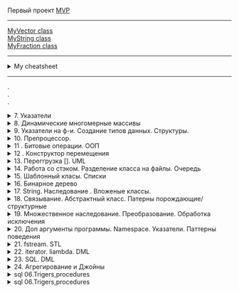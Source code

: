 Первый проект [MVP](https://github.com/Marbax/-9-1_32_Morozov_M_E_exam_practice "https://github.com/Marbax/-9-1_32_Morozov_M_E_exam_practice")  

---

[MyVector class](HW_itstep/overload_operators/Vector.cpp "HW_itstep/overload_operators/Vector.cpp")  
[MyString class](HW_itstep/overload_operators/string_+_-_.cpp "HW_itstep/overload_operators/string_+_-_.cpp")  
[MyFraction class](HW_itstep/overload_operators/fraction.cpp "HW_itstep/overload_operators/fraction.cpp")  

---

<details><summary> My cheatsheet </summary><p>

[Markdown Cheatsheet](https://github.com/sandino/Markdown-Cheatsheet "https://github.com/sandino/Markdown-Cheatsheet")  
[Offical GitHub markdown guide](https://guides.github.com/features/mastering-markdown/ "https://guides.github.com/features/mastering-markdown/")  
[Сайт](http://draw.io "http://draw.io") для рисования UML диаграм  
[Сайт](https://creately.com/blog/diagrams/uml-diagram-types-examples/ "https://creately.com/blog/diagrams/uml-diagram-types-examples/") с примерами UML диаграм и возможностью их делать **(нет нормального экспорта)**  
[Сайт](https://metanit.com/sharp/patterns/ "https://metanit.com/sharp/patterns/") паттерны , примеры на шарпе   
[Сайт](https://refactoring.guru/ru/design-patterns "https://refactoring.guru/ru/design-patterns ") паттерны , примеры на псевдо коде и разных языках (кроме плюсов)    
[Сайт](http://cpp-reference.ru/patterns/ "http://cpp-reference.ru/patterns/ ") паттерны , примеры на плюсах  
[std::exception](https://docs.microsoft.com/en-us/cpp/standard-library/exception?view=vs-2019 "https://docs.microsoft.com/en-us/cpp/standard-library/exception?view=vs-2019") - описание исключений  
[metanit](https://metanit.com/"https://metanit.com/") - БД есть и языки программирования

</p></details>

---

.  
.  
.  

<details><summary>  7. Указатели </summary><p>

- Указатель это переменная ,которая может хранить в себе адрес другой переменной 
- " & " для получения адреса в памяти
- " * " разименование , позволяет получить содержимое переменной через указатель на нее

- ```int *pa = &a;```  указатель
- ```int **ppt = &pt;``` указатель на указатель
- ```pt = nullptr;``` указатель в никуда / обнуление
- ```int &ra = a;``` ссылка
- ```int *&pra = pa;``` ссылка на указатель


- Массивы неразрывно связаны со своей памятью ,их нельзя переуказывать


- Приложению изначально выделяется минимально 1МБ - stack 
- Вся остальная память(которая дальше ,после stack) - "куча" или "Heap"
    - Принцип работы памяти LIFO - первый пришедший уходит последним 
- Оператор ```new``` ищет запрошеный обьем непрерывный области памяти в  "куче"
- Для удаления есть оператор ```delete ``` , например ```delete pt;``` и ```delete[]arr;```
- Единственный способ вызвать определенные данные из "кучи" по указателю в памяти , хорошо создавать массивы в куче 
- Массивы созданные в куче - наываются Динамическими
- Запрошеная в куче память сама никогда не удалаяется(C++ нет сборщика мусора) и в плане операционной системы она занята (если она не удаляется - это утечка памяти). В C++ память из кучи сама не удаляется ,нужно в ручную , если удалять то ,чего нет - будет всегда ошибка .
- Как только программа закрывается - система чистит память сама 

- Чтобы добавить в массив новый еллемент нужно сделать 4 действия 
    - Создаем новый массив нового размера 
    - Скопировать данные из старого массива в новый
    - Удаляем старый массив
    - Перенаправляем старый массив в новую память
    
<details><summary> Например</summary><p>

```
    int *tmp = new int[size + 1];  // 1
    for (int i = 0; i < size; i++) // 2
    {
        tmp[i] = arr[i];
    }
    delete[] arr; // 3

    arr = tmp; // 4
```
</p></details>

- В языке C есть только указатели 
<details><summary> Например добавления эллемента в C</summary><p>

```

void Add_to_array_like_C(int **arr, int *size, int value) // Способ из C
{
    int *tmp = new int[*size + 1];  // 1
    for (int i = 0; i < *size; i++) // 2
    {
        tmp[i] = *(*arr + i);
    }
    delete[] * arr; // 3

    *arr = tmp; // 4
    // *(*arr+*size) = value;
    tmp[*size] = value;
    // (*size)++;
    *size = *size + 1;
}

```

</p></details>

- В C++ есть ссылки ,с ними проще и приятнее работать ,нежели с указателями 
<details><summary> Например добавления эллемента в C++</summary><p>

```

void Add_to_array(int *&arr, int &size, int value)
{
    int *tmp = new int[size + 1];  // 1
    for (int i = 0; i < size; i++) // 2
    {
        tmp[i] = arr[i];
    }
    delete[] arr; // 3

    arr = tmp; // 4
    arr[size] = value;
    size++;
}

```

</p></details>

- Чтоб узнать код символа

```
char key = getchar();
cout << int (key);
```

</p></details>

<details><summary>  8. Динамические многомерные массивы </summary><p>
Динамические многомерные массивы создются иначе.
- Указатель на указзатель **arr

<details><summary> Двумерный</summary><p>
<details><summary> Создание</summary><p>
```
    int **arr = new int *[row];   //создание массива массивов
    for (int i = 0; i < row; i++) //создание двумерных подмассивов
    {
        arr[i] = new int[col];
    }
```
</p></details>

<details><summary> Удаление</summary><p>

```
    for (int i = 0; i < row; i++) // удаление двумерных подмассивов
    {
        delete[] arr[i];
    }
    delete[] arr; //удаление массива массивов
```
</p></details>
</p></details>

- Рваныые,зубчатые массивы , двумерные массивы с разной размерность строк ,благодаря созданию нового массива ,который хранит размеры строк.

- Чаровские массивы выводятся до спец символа (терминирующий символ \0)

<details><summary> прототипы, стандартные ф-и для работы со строкоми string.h</summary><p>
версия с n(напр nstrcpy) в начале названия принимает кол-во еще

```int strlen(char*)``` считает кол-во символов в строке ,без учета нуль симмвола
```char* strcpy(char*d,char*s)``` копирует символы строки, заменяет полностью с нулевого эллемента
```char* strcat(char*d,char*s)``` копирует символы строки , вставляет с конца (ищет нуль символ и с него начинает ,размер должен быть выделен заранее),нельзя юзать с пустыми массивами
размер нужно выделять самому для всех стандартных ф-й
```int strcmp(char*,char*)``` сравнивает по содержимому(возвращает 0 если одинаковые)(вычитает еллементы по индексу)
```char * strstr(char*str,char*substr)```  проверяет или есть подстрока(substr) в строке (str) и возвращает первое совпадени (адрес),если ничего не нашел вернет ноль
```char* strchr(char* str,char ch)``` проверяет или есть символ в строке 
```char* strpbrk(char* str,char* cbls)``` находит первое вхождение любого из символов второй строки
```char* strtok(char* str,char* sep)``` разбивает строку на части , второе значение набор символов , по которым разбивать
```int atoi(char*)``` asci to int переводит строку в инт, передавать только цифры ,заканчивается когда встречает буквы

только для вижуал студии
```int itoi(int,char*,int)``` число в символ переводит 

</p></details>

- 8u-replace если новая строка короче ,то ,при ресайзе (при копирование обрезает строку)
- 8u-2-replacing_array ,с помощью кнопки "ескейп" нельзя выйти и свитча (нужно юзать гетчар), так же ретерн в свитче все ломает 

- В строку возможно (но нельзя) записать больше значений ,чем выделено
</p></details>


<details><summary> 9. Указатели на ф-и. Создание типов данных. Структуры. </summary><p>

### Указатели на ф-и
- Два основных вида ф-й : ф-и первого порядка и высшего порядка, ф-и первого порядка можно передавать в другие ф-и в кач-ве аргемента , а ф-и высшего порядка могут принимать в кач-ве аргумента другие ф-и.

### Создание типов данных(структура)
- Структура - конструкция ,позволяющая создать свой собственный тип. Группировка для упрощения понимания и уменьшения  кода

- ```sizeof(a);``` показывает сколько памяти выделено для выражения в скобках

</p></details>


<details><summary> 10. Препроцессор. </summary><p>

```C++
#if/#ifdef/#ifndef <константное_выражение
                    или идентификатор>
          <текст_1>
#else// необязательная директива
          <текст_2>
#endif
```

- Оператор # превращает аргумент, которому он предшествует, в строку, заключенную в кавычки.

```C++
#include <iostream>
using namespace std;
# define mkstr(s) #s
void main()
{
    cout<<mkstr(I love C);
    // Для компилятора cout<<"I love C";
}
```

- Оператор ## используется для конкатенации (объе-динения) двух лексем

```C++
#include <iostream>
using namespace std;
# define concat(a,b) a##b
void main()
{
    int xy=10;
    cout<<concat(x,y);
    // Для компилятора cout<<xy;
}
```

```#include <имя_файла>``` поиск в системных дирректориях
```#include "имя_файла"``` относительный путь, потом поиск в системных дирректориях

### Работа с файлами 

 - 3 основных класса (библиотека fstream)
    - fstream   - общий класс, и для чтения и для записи 
    - ifstream  - для чтения 
    - ofstream  - для записи

<details><summary> Пример чтения из файла </summary><p>

```C++
void Load()
{
    string path = "Videostore_state.txt";
    ifstream file_in;
    file_in.open(path);
    if (!file_in.is_open())
    {
        cout << "Error , while try to open file!" << endl;
    }
    else
    {
        /* char ch;
        while(file_in.get(ch)) // посимвольное чтение из файла
        {
            cout << ch;
        } */

        //string str;
        char ch[500];
        while (file_in.eof())
        {
            //str = "";
            //getline(file_in,str); // считывает строку
            file_in.getline(ch, 500); // считывает массив чаров
        }
    }
    file_in.close();
}
```
</p></details>


</p></details>


<details><summary> 11 . Битовые операции. ООП </summary><p>

### Битовые операции
 - Для экономии памяти
 - Все битовые операции выполняются быстрее

 - Битовые операторы (6 шт)
   - ~a - (тильда) инверсия битов ,напр ```int a = 5; a = ~a;``` a = -6
(Нужно инвертировать и прибавить один бит , тогда число станет отрицательным)
   - a& mask - and
   - a! mask - or
   - a^ mask - xor ('exclusive or' ,если два одинаковых ,то дает всегда false)
(Битовая последовтельность значения - это маска)
 - a >> step - побитовый сдвиг(сдвиг в право на один (делит на два) (если первый бит слева 1 то придут единици , если первый бит слева 0 то придут нули)
 - a << step - (сдвиг в лево на один (умножает на два)(всегда приходят нули) )

### ООП
 - Самый простой подход - процедурное программирование
 - Потом ООП, все данные в виде отдельных обьектов и того как с ними работать (до 2010 был самым актуальным)
 - (в ~2005 уперлись в производительность процессоров)Функциональноп программирование начало набирать популярность, там данные неизменны (через временные переменные). Проблемы : последовательность операций , задачи выполняются когда могут

Принципи ООП:
 - Инкапсуляция - сокрытие доступа к данным извне(проверка перед вводом данных) (модификаторы : public , private , protected)
 - Наследование - создание данных на основе имеющихся
 - Полиморфизм - статический и динамический (в основном динамический), принцип при котором обьект может вести себя по разному в зависимости от ситуации (метод - это функция внутри класса)
(Классы реализуют все три принципа.)
 - Во все классы неявно передается параметр this-> ,по отношению к его переменым 

Методы ,которые не должны менять поля  - лучше помечать как константы

Классы памяти авто ,статик , екстерн , регистри

Классы являются основой С++, внутри класса описываются методы,которые работают с приватными полями класса, конструкторы инициализируют параметры при создании обьекта класса , деструкторы чистят память в конце

</p></details>

<details><summary> 12 . Конструктор перемещения  </summary><p>

<details><summary> l-value ссылки   </summary><p>

```
int a=5;
int & ref = a;
```

</p></details>

<details><summary> r-value ссылки   </summary><p>

### Могут ссылаться на временные обьекты , даже на литералы !

```
int &&r=5;
```

</p></details>

(Конструктор копирования (если тот не описан)заменяет конструктор перемещения ,но работает немного дольше )
```move``` ф-я вызывающая насыльный конструктор перемещения

<details><summary> Пример конструктор перемещения  </summary><p>

```
MyString(MyString &&obj) // r-value ссылка ,конструктор перемещения
    {
        capacity = obj.capacity;
        str = obj.str;
        obj.str = nullptr;
        obj.capacity = 0;
    }
```
</p></details>

По умолчанию большинство операторов работают со стандартными типами  ,для абстрактных типов операторы нужно перегружать ,чтобы не выходило недопонимания.

## Нельзя перегружать
- .
- ?:
- ::
- sizeof
- \#
- \##
- .* - pointer to member selection(указатель члена класса и тд. )
- Нельзя перегружать бинарные операторы КАК унарные и НАОБОРОТ
### ```*``` разыменование и умножение МОЖНО перегружать

### ```explicit``` запрещает неявный вызов метода

### Глобальные перегрузки и дружественные перегрузки 
 - Глобальная не имеет доступа к приватной части класса
 - Дружественные ф-и (нарушают инкапсуляцию ПЛОХО) имеют доступ к приватной части класса. Можно описовать в классе или оставлять ее прототип ,она все равно не будет частью класса (может быть даже дружественный класс).


</p></details>


<details><summary> 13. Переггрузка []. UML   </summary><p>

---
>**Если принимаемые параметры перегруженого оператора могут быть константными(не изменяются) ,то лучше перегружать как френдли ф-ю**
---
`int *arr = new int[size]{};` - если выделять память так , то она удалится при выходе из области выдимости

`Array(const Array &obj) = delete;` - delete запрещает вызывать ,то есть , никто никогда не сможет вызывать конструктор копирования и перегруженый оператор копирования (=) **(перегруженый оператор присвоения(перемещения) "=" для rvalue будет работать)**

`int operator[](int pos) const { return arr[pos]; }`  - перегрузка по константности индексирования **(возвращает копию)**

`int &operator[](int pos) { return arr[pos]; }`  - перегрузка по константности индексирования **(возвращает ссылку на обьект)**

---
>***Вектор*** - динамический массив
---
>## UML диаграммы
>
>- Use case diagram - показывает что пользователь может делать с программой (искать ,что то ,покупать ,логиниться ) , либо модертор (что то добавлять ,что то изменять ,логиниться) , либо кто угодно еще , можно использовать наследование .
>
>- class diagram - отображает набор классов ,которые должны быть и как они взаимодействуют с собой ,обязательно имя класса, могут быть методы и поля . **is a** - класс является подвидом другого класса (наследование(в uml линия с пустой стрелки от наследника) )(напр. человек , а студент является подвидом человека student is a person) , **has a** - класс является составной частью (group has a student)
>
>- statechart diagram - показывает все возможные состаяния системы и переходы между ними
>
>- activity diagram - как блоксхема 
>
>- sequence diagram - показывает кто от кого зависит и что за чем должно выполоняться
>
>- coloboration diagram - похоже на диаграму состояний **(statechart)** , но показывает кто с кем может взаимодействовать
>
>- component diagram - показывает физических компонентов и как они взаимодействуют **( екзешники и тд)**
>
>- deployment diagram - топология взаимодействия , сервисы и тд **(наверное)**

---
>## Два вида включения (в уроках неправильно написано) :
> - Агрегация - подразумевает что включаемый обьект может существовать отдельно (в uml >линия с пустым ромбом , идет от включаемого)
> - Композиция - обьект не может существовать отдельно (отдел(продаж) это часть компании , >сам существовать не может) (в uml линия с зарисованым ромбом , идет от включаемого)

>### В C++ ***нет разделения на классы и интерфейсы***.
>
>Интерфейс в uml рисуется пунктирной линией с пустой стрелкой (интерфейс принято называть в некоторых языках начиная с i (iInterface))
>
>Асоциация в uml просто линия , значит что обьекты как то связаны(КАК принято писать над стрелкой)
---

</p></details>


<details><summary> 14. Работа со стэком. Разделение класса на файлы. Очередь  </summary><p>

### Принципы стэка
- ***push*** - добавление эллемента в конец  
- ***pop*** - удаляет эллемента из конца  
- ***top || peek*** - конец(вершина) стэка  
- ***is_empty*** - проверка или пусто  
- ***is_full***  - проверка или заполнено  

Добавление класса в visual studio `Project->Add class`


### Принципы очереди
- ***push*** - добавление эллемента в начало(либо пока приоритет ниже)(чаще)  
- ***pop*** - удаляет эллемента из конца(либо пока приоритет больше)(реже)  
- ***top*** || ***peek*** - начало очереди  
- ***is_empty*** - проверка или пусто  
- ***is_full***  - проверка или заполнено  


</p></details>


<details><summary> 15. Шаблонный класы. Списки </summary><p>

Шаблоные типы не хранятся в памяти , при компиляции формируется свой собсвенный класс для каждого типа.
Шаблонные класы описываются только в одном файле.


</p></details>


<details><summary> 16. Бинарное дерево </summary><p>

Граф - набор точек (узлы графа) и набор линий (ребра)  
Скорее всего понадобится Теория графов  
Задача комивояжора - используется для построения маршрута ,так чтобы поситить каждую точку с минимальными затратами  
Деревья ,это графы , у которых путь между двумя точками только один
Бинарные деревья имеют не более двух потомков  
Бинарное дерево поиска , слева значение меньше ,справа - больше   
Бинарное дерево - динамическая структура хранения данных   
Деревья всегда упорядочнены
В основном все эллементы уникальны 
Сложность поиска O(log n)
Узел состоит из четырез частей , данные ,указатель на родителя , указатели на потомков
Есть два варианта обхода дерева   
- Обход в глубину  - с конца в начало(3 реализации)
- Обход в ширину - начинается с корня,смотрится какие узлы есть и заходится в каждый (рекурсивная ф-я)

<details><summary> Пример вывода бинарного дерева </summary><p>

```C++
template <class T>
void Tree<T>::print(Node<T> *node) // выводит в отсортированом виде (инфиксная форма ,от меншего к большему)
{
    if (node == nullptr)
    {
        return;
    }
    print(node->getLeft());
    std::cout << node->getData() << " ";
    print(node->getRight());
}
```
Вызывает рекурсивно до левого крайнего эллемента ,с конца выводит их ,после каждого проверяет правый и вывлдит , таким образом выводит эллементы от меньшего к большему.

</p></details>

Удаление узла - может быть три ситуации , которые нужно обрабатывать 
- Если потомков нет - проще всего
- Если один потомок - следующий направляем в свой родитель и наоборот , как в двусвязном списке
- Если два потомка - узлы не удаляются никогда и никак (нужно найти следующий правый потомок и рекурсивно скопировать его данные по левому ребенку)



ДЗ доделать дерево
 - поиск
 - деструктор
 - перемещение
 - кол-во эллементов (ф-я перебирает эллементы и считает кол-во узлов)
 - операторы = , стандартные
 - деструктор (в цикле удалять корень ,пока корень не будет нулптр)


## Паттерны
Нужны чтобы дальше программу было комфортно поодерживать
3 вида паттернов 
 - Порождающие (все с наследованием) - описывают как создавать обьекты , стандартные  
    - Singleton - антипатерн 
    - Builder - позволяет создавать сложные обьекты (например составная часть других обьектов)
    - Prototype - создает обьекты на основе существующих (через метод копирования на каком то классе ,вместо `new`)
    - Factory Method - переносит логику создания в сам ПОРОЖДАЮЩИЙ обьект (для большого количсетва каких то обьектов)
    - Abstract Factory - позволяет комбинировать несколько иерархий наследования
 - Поведеньчиские
 - Структурные

Литература\сайты:
 - [Сайт](https://metanit.com/sharp/patterns/ "Link to site") паттерны , примеры на шарпе  
 - [Сайт](https://refactoring.guru/ru/design-patterns "Link to site") паттерны , примеры на псевдо коде и разных языках (кроме плюсов)
 - [Сайт](http://cpp-reference.ru/patterns/ "Link to site") паттерны , примеры на плюсах  
 - Книга - Дизайн ,паттерни ,просто як двеpi 

</p></details>

<details><summary> 17. String. Наследование . Вложеные классы.  </summary><p>

- агрегация - полый ромб 
- композиция - зарисованый ромб

[string](https://ru.cppreference.com/w/cpp/string/basic_string)  

- cstr - стринговая ф-я , переводит в чаровский массив
- capacity - выделенная память
- clear - удаляет все эллементы и сайз = 0 , память не чистит
- compare - сравнивает как strcmp , посимвольно
- data - возвращает чаровский массив(как cstr) НО без нуль символа в конца
- empty - проверка или пустая строка ,булева
- erase - удаляет эллемент или диапазон
- find - как strstr 



## Наследование
Наследование - механизм ООП , позволяющий описать новый клас ,на основе уже существующего .При наследовании свойства и ф-сть наследуются потомком . Класс наследник имеет доступ к публичным и защищенным полям и методам базового класса . Класс наследник может добавлять свои данные и методы ,а так же переопределять существующие .

- ***Родительский класс*** - (базовый класс,суперкласс)(в С# basic class , Java - super class) класс выступающий в качестве основы , при наследовании .
- ***Класс наследник*** - (потомок,клаас потомок, дочерний класс, производный класс) класс ,который образован в результате наследования .
- ***Интерефейс*** - все публичные методы класса.

### Варианты наследования 

- По кол-ву базовых классов :
    - одиночное 
        - открытое ( в основном используется)
        - закрытое
        - защищенное
    - множественное (>1)(следует избегать )
        - открытое ( в основном используется)
        - закрытое
        - защищенное

- ***Открытое наследование*** - наследование интерфейса . Все открытые и защищенные члены базового класса остается открытыми и защищенными членами потомка.
- ***Закрытое наследование*** - наследование реализации . Все публичные и защищенные поля и методы базового класса становятся закрытыми полями и методами класса потомка . Производный класс на прямую не поддерживает интерфейс базового , но использует его реализацию ,предоставляя свой собственный открытый интерфейс . ***(почти не используется , лучше заменять наследованием включения ( агрегации или композиции))***
- ***Защищенное наследование*** - наследование реализации доступное для дальнейшего наследования . Все публичные и защищенные поля и методы базового класса становятся защищенными полями и методами класса потомка . 


</p></details>

<details><summary> 18. Связывание. Абстрактный класс. Патерны порождающие/структурные  </summary><p>

## Связывание 2 способа
 - Раннее связывание - на этапе компиляции
 - Позднее связывание(динамический полиморфизм) - когда на этапе компиляции не известно какая ф-я нужна. `virtual` - вместо одного адреса в памяти формируется таблица виртуальных ф-й ( массив адресов ф-й)
`override`- можно писать только для виртуальных ф-й , не дает написать не те параметры(доп проверка)
`final` - запрещает потомкам переопределять виртульный метод (но работает странно , т.к. не хочет использовать родительский метод)

если есть виртуальный метод то нужно обязательно сделать деструктор тоже виртуальным
в Java все ф-и по умолчанию виртуальные , в C++/C# ф-и по умолчанию не виртуальные 

Статический полиморфизм - перегрузка операторов 

Имя ф-и = адрес в памяти 


## Абстрактный класс
 - Класс ,ебьект которого нельзя создать.Для того чтобы класс стал виртуальным - внутри него нужно описать хотябы одну чисто виртуальную ф-ю. 
    - Чисто виртуальная ф-я - описывается как прототип виртульной ф-и приравненый к нулю. У чистой виртуальнрой ф-и не существует реализации ,но каждый класс ,который наследуется от абстрактного класса ОБЯЗАН реализовать все его чисто виртуальные ф-и.
    - Чисто виртуальный деструктор ОБЯЗАН иметь реализацию.


</p></details>

<details><summary> 19. Множественное наследование. Преобразование. Обработка исключения   </summary><p>


Преобразование ,4 типа :
- **const_cast** - позволяет снять или ***добавить***(создать новый) модификатор const ,***volatile***(запрещает компилятору оптимизировать значения , в основном для системного программирования)  
<details><summary> Пример const_cast</summary><p>

```C++
int a = 5;
const int * cpa = &a;
cout<<*cpa<<endl;
//*cpa=10; // не сработает
int * pa = const_cast<int*>(cpa);
```
</p></details>

- **static_cast** - примерно одинаково с `(int)a`
- **dynamic_cast** - проверяет какой именно обьект под указателем (работает только для полиморфных классов ( у него нет виртуальных ф-й) не даст скомпилировать ф-ю)
- **reinterpret_cast** - преобразовует все что угодно к чему годно (есть некоторые ограничения )

## 2 Варианта обработка ошибок 
- `if else` - сложно читать код , ретерн не пашет , нужно много дописывать и тд
- `try catch throw` - с 90х-10х была популярна , минусы : в плюсах не обязательна ,в новых языках обязательна (Джава)
    - `try` - описывает блок в котором может произойти исключение 
    - `catch` - описывает что ловить 
    - `throw` - выкидывает кетч


</p></details>


<details><summary> 20. Доп аргументы программы. Namespace. Указатели. Паттерны поведения   </summary><p>

<details><summary> Пример работы с доп аргументами </summary><p>

```C++
int main(int argc, char *argv[]) 
```
- agrc - кол-водоп аргументов ,передаваемых при запуске исполняемого файла 
- argv - массив строк(самих аргументов)

Использование :
```bash
g++ main.cpp && ./a.out arg arg1 ... argN
```

</p></details>

[std::exception](https://docs.microsoft.com/en-us/cpp/standard-library/exception?view=vs-2019 "https://docs.microsoft.com/en-us/cpp/standard-library/exception?view=vs-2019") - описание исключений

### Указатели 

4 стандартных типа (все шаблонные ) библиотека memory
- ***auto_ptr*** - самый старый (устаревший )б после 14го стандарта удалили ,небыло конструктора перемещения нормального , нет перегруженого `[]`
- ***uniq_ptr*** - тот же `auto_ptr` но с конструктором перемещения ,конструктор копирования запрешен, нет перегруженого `[]` , но можно так `unique_ptr<int[]> arr(new int[5]);`
- ***shared_ptr*** (библиотека boost (большая))  - самый приятный и самый тяжелый , считает кол-во активных указателей , если больше одного то в деструкторе просто уменьшается счетчик , у указателя есть методы , очень тяжеловесные указатели ,нельзя сделать массив ,в отличии от `uniq_ptr`.
- ***weak_ptr*** (библиотека boost (большая))  - хранят тоже что и `shared_ptr` , используется если нужно указывать друг на друга (потомки используют `weak_ptr`), создается на основе существуего `shared_ptr` (`weak_ptr` не учитывается в кол-ве указателей  `shared_ptr`) , для всех операций нужно локать `wp.lock()`
>Облегчают очистку памяти ,но занимают больше системных ресурсов  

[Примеры стандартных укзателей](https://github.com/Marbax/programming/blob/master/class_work/20/def_selectors/main.cpp "https://github.com/Marbax/programming/blob/master/class_work/20/def_selectors/main.cpp")

###  Паттерны поведения

- Strategy - поведение выносится отдельно и подставляется по нужде , можно делать поведение противника в разных ситуациях
- State - обьект состояния ,харнящий видысостояний , хорошо использовать со стратегией ,при смене состояния меняется стратегия  и т.д.
- Iterator - 
- Command - сохраняет куда то действия ,чтобы была возможность отменить ее 
- Chain of Responsibility - позволяет сделать какое то кол-во обработчиков (воркеров)
- Mediator(посредник) - уменьшает связаность между отдельными частями системы
- Observer - позволяет наблюдать за обьектом и реагировать на действия 


> Почитать "Конечный автомат" , подразумевает что можно находится в одном состоянии и из какого состояния в какое можно перейти 
SOLID - почитать , общий принцип проектирования приложений 




</p></details>

<details><summary> 21. fstream. STL   </summary><p>

> `R"(some string)"` выходит сырая строка 

### Стандартная библиотека шаблонов

3 части
- Контейнеры - классы реализующие динамические структуры
- Итераторы - специальные классы для работы с контейнерами (напр. указатель на массив)
- Алгоритмы - набор глобальных ф-й для работы с контейнерами

Контейнеры :
- Последовательные контейнеры 
    - vector - динамический массив(выделяет память с запасом ), при удалении память не удаляется(есть ф-я которая меняет выделеную память под сайз)
    - list - двунаправленные список (медленные действия с серединой )
    - deque - между вектором и списком (список векторов), берет плюсы и минусы обоих , не гарантируется последовательность эллементов
    - forward_list - односвязный список , быстрее и меньше , добавляет только в конец
    - array - фиксированый массив(ведет себя как статический ,но память в куче)
- Асоциативные
    - set - множество упорядочненых значений ( дерево(красно-черное) , эллементы уникальны, для своего обьекта нужно перегрузить МЕНЬШЕ) , есть автобалансировщик , имеет булево поле (красная/черная ветка) , все остальное как у обычного бинарного дерева
    - multiset - тоже что и сет ,но позволяет хранить копии(не уникальные эллементы)
    - map - тоже что и сет ,но хранит ключ-значения , ключи должны сравниватья на МЕНЬШЕ
    - multimap - позволяет хранить дублирующиеся ключи
    - unordered_set - слабоупорядочнены(хеш таблицы) 
    - unordered_multiset - слабоупорядочнены(хеш таблицы)
    - unordered_map - слабоупорядочнены(хеш таблицы)
    - unordered_multimap - слабоупорядочнены(хеш таблицы)
- Адаптеры
    - stack - стэк , LIFO - последний пришел ,первый ушел , эллементы добавляются и удаляются сверху, `pop` просто удаляет эллемент(не возвращает)
    - queue - очередь , FIFO - первый пришел , первый ушел
    - priority_queue - приоритетная очередь
- Псевдоконтейнеры(не шаблонные,оптимизированы для конкретного типа)
    - basic_string - всегда символы
    - val_array - всегда числовые значения(похож на вектор ,но быстрее)
    - bitset - тоже что и выше но для булевых значений


>***Хеш-таблица*** - массив , записывается не по порядку , а с помощью арифметической операции (хеш ф-ю), могут быть колизии(колизии решаются методом цепочек), под каждым еллементом харнится список(двумерный список),чем лучше хеш ф-я ,тем лучше выходит хеш-таблица б есть индекс заполнения, когда достигается порог , таблица перераспределяется (очень долгая операция )


### SQL(MsSQL)
SQL
- T-SQL версия ,(tansact)

- DDL(data defination language) - для создания ,удаления ,изменения БД
- DML - работа с существующей БД
- DCL - для управления доступами к БД
  
[metanit](https://metanit.com/"https://metanit.com/")

```SQL
create database my_second_db
go
use my_second_db
go
create table my_table
(
id int identity not null primary key,
first_name nvarchar(30) not null,
last_name nvarchar(30) not null,
phone_number int
);
```

## дз тольлко по файлам
</p></details>



<details><summary> 22. iterator. liambda. DML   </summary><p>

### 6 iterators

- input -  
- output - 
- forward - 
- bidirectional - 
- random access - 
- contiguous - 


`cbegin`, `cend` - возвращает константный итератор(не работает инпут)
`rbegin`, `rend` - обратный итератор (с конца в начало)
`crbegin`, `crend` - константный обратный итератор


lib `iterator` - доп итераторы
lib `algorithm` - алгоритмы

все ф-и делятся на два вида :
- первого порядка - ф-и которые могут быть переданы в другие ф-и в кач-ве аргумента
- высшего порядка - наоборот


Предикатная ф-я - та ,которая возвращает тру или фолс


### Лямбда ф-я
Начинается с `[]` захват из внешней области
Потом `()`  все принимаемые параметры
Потом необязательное `mutable`(означает что внутри можно менять константы)
Потом необязательное `noexcept`
Потом `-> int` возвращаемое значение
Потом `{}` тело лямбды


`find_if` , `count_if` - в конце принимает ф-ю или лямбду 

`copy_if` - скопировать эллементы ,которые удовлетворяют какое то правило
`remove_if` - удаляет(перемещает вместо ненужных - нужные и обрезает длинну) эллементы ,по правилу какому-то
`transform` - (в других языках часто именуется `map`) для функционального программирования ,применяет ф-ю ко всем эллементами контейнера
`reduce` - ( `accumulate` - была раньше , из всех значений получает одно)

<details><summary> DML </summary><p>

### Commands:

```SQL
create database Films
go
use Films
create table Film
(
Id int identity primary key not null,
Title nvarchar(60) not null,
Director nvarchar(30) ,
R_year int check(r_year>1900) default 1901,
Country nvarchar(20),
genre nvarchar(100)
);
```

```SQL
insert into Film(Title,Director,R_year,Country,genre)
values
('Titanic','Cameron',1999,'USA','comedy'),
('Terminator','Cameron',2000,'USA','horror'),
('Dampo','Jack',1999,'USA','comedy'),
('Bompo','ss',1999,'USA','comedy'),
('Pimpa','Camerwon',1999,'USA','triller');
```

```SQL
select Title as 'Название',genre as 'Жанр' from Film
where R_year>=1999
;
```


```SQL
update Film
set Country='USA'
where Country='UA' and Id=1 ;
```

```SQL
delete from Film
where Title='Bompo';
```


</p></details>


</p></details>



<details><summary> 23. SQL. DML </summary><p>

### Норализация :
- Каждая ячейка хранит только атомарное(неделимое) значение 
- Нет составных ключей , только уникальный идентификатор
- Нет зависимостей полей от неключевых полей

>Внешние ключи - поля которые хранят первичные ключи (обычно отдельная таблица внешних ключей)  
С помощью этих ключей производится взаимодействие между таблицами  

Задачи http://www.sql-ex.ru/


</p></details>

<details><summary> 24. Агрегирование и Джойны </summary><p>

Агрегирование - если нужно что то из многих ( напр sum , avg , count).  

## Джойны - для обьеденения данных из нескольких таблиц
- Inner join - показывает если инфа есть в обоих полях(пересекающаяся часть/общее из двух таблиц) , join просто - всегда Inner ,может опускаться
- Outer join - (left,right,full могут опускать outer )
    - Outer left join - все данные из левой , и соответствие из правой (если оно есть или нул)
    - Outer right join - наоборот
    - Outer full join - все со всем

>Коротко : join , left join ,right join , full join.  


</p></details>


<details><summary> sql 06.Trigers,procedures </summary><p>

[Trigers,procedures](SQL\CW_06\main.sql "SQL\CW_06\main.sql")   

<details><summary> Insert trigger example </summary><p>

```SQL

create trigger CheckDateTrigger 
on book.Books 
for insert 
as 
begin    
    declare @InsDate smalldatetime 
    -- получаем дату издательства книги, которая добавляется    
    select @InsDate = DateOfPublish     
    from inserted 
    -- проверяем, сколько прошло дней со дня издания    
        if (@InsDate <= getdate()-30)    
            begin        
            raiserror('Это старая книга и данные о ней добавлены не будут ',0,1)        
            rollback transaction    
            end
        else        
            PRINT(' Данные добавлены успешно ') 
        End 

```

</p></details>

<details><summary> Delete trigger example </summary><p>

```SQL

create trigger CheckBookDelete 
on book.Books 
for delete 
as 
begin    
    declare @NameBook varchar(25), @BestBook varchar(25) 
    -- Получаем название удаляемой книги    
    select @NameBook = deleted.NameBook    
    from deleted     
    declare @Zvit table (nameB varchar(25), quantity int) 
    -- Получаем информацию о названиях книг и их количестве продаж (популярность)    
    insert @Zvit        
    select b.NameBook, count(s.id_book)         
    from book.Books b, sale.Sales s       
    where b.id_book = s.id_book
    group by b.NameBook 
    -- находим самую продаваемую книгу    
    select @BestBook = z.nameB    
    from @Zvit z    
    where z.quantity = (select max(quantity)                         
    from @Zvit) 
    -- проверяем, совпали ли названия     
    if (@BestBook = @NameBook)    
        begin        
            raiserror("Вы не можете удалить эту книгу ",0,1)        
            rollback transaction    
        end    
    else    
        begin        
            print ("Книга удалена успешно ")    
        end 
end 

```

</p></details>

<details><summary> Delete trigger example </summary><p>

```SQL

create trigger NotDeleteComputerScience 
on Books 
instead of delete 
as 
begin 
    declare @ThemeId int 
    -- get the identifier of 'Computer Science' theme 
    select @ThemeId = id 
    from Themes 
    where NameTheme = 'Computer Science' 
    -- check whether the identifier of removing book matches the @ThemeId 
    if exists (select * from deleted where id_theme = @ThemeId) 
        raiserror ('This book cannot be deleted!',0,1) 
end;

```

</p></details>

<details><summary> Drop trigger example </summary><p>

```SQL

create trigger NotAlterDropTable 
on DATABASE 
for DROP_TABLE, ALTER_TABLE 
as 
begin 
    print 'Модификация и удаление таблиц запрещены. Обратитесь к администратору.' 
    rollback 
end 

```

</p></details>

<details><summary> Logon trigger example </summary><p>

```SQL

use master; 
go 
create trigger TriggerConnection 
on ALL SERVER 
with execute as 'vasja_pupkin' 
for logon 
as 
begin    
    if ORIGINAL_LOGIN()= 'vasja_pupkin'    
    begin        
        print 'Такой логин запрещен на сервере. Обратитесь к администратору.'        
        rollback    
    end 
end

```

</p></details>


<details><summary> Print example </summary><p>

>В операторе Print нельзя форматировать строку или конкатенировать (select может)

```SQL

PRINT 'Hello World' 
DECLARE @msg nvarchar(50); 
SET @msg = N'Сегодня '+ CAST(GETDATE() AS nvarchar(30)) + N'.'; 
PRINT @msg;

```

</p></details>

<details><summary> if exists example </summary><p>

```SQL

if exists  (select * from book.Books where DateOfPublish between '2006.01.01' and current_timestamp) 
begin 
    PRINT 'Информация про книги' 
    select * 
    from book.Books 
    where DateOfPublish between '01.01.2006' and current_timestamp 
    return 
end

```

</p></details>

<details><summary> case example </summary><p>

```SQL

select 'Book title' = b.NameBook,        
'Topic' = case t.NameTheme                 
            when 'Computer Science' then 'Everything about programming'                  
            when 'Web Technologies' then 'For Web developers'                  
            else 'Leisure reading'                 
          end 
from books b, Themes t 
where b.id_theme = t.id;

```

</p></details>

<details><summary> case example </summary><p>

```SQL

select 'Book title' = b.NameBook,        
'Book price' = case   
                when b.price < 50 then 'Book cheaper than 50'   
                when b.price between 50 and 100 then 'Price ranges between 50 and 100'   
                else 'Book more expensive than 100'   
              end 
from books b;

```

</p></details>

<details><summary> coalesce example </summary><p>

```SQL

-- с оператором case 
select 'Book title' = NameBook,        
'Price' = case   
            when TradePrice IS NOT NULL then TradePrice * Quantity   
            when RetailPrice IS NOT NULL then RetailPrice * Quantity   
          end 
from book.Books; 

-- с использованием функции coalesce 
select 'Book title' = NameBook,        
'Price' = coalesce (TradePrice * Quantity, RetailPrice* Quantity) 
from book.Books;

```

</p></details>

<details><summary> nullif example </summary><p>

```SQL

-- с оператором case
select 'Books' = NameBook,        
'Pressrun' = case         
                when Quantity=0 then NULL        
                else Quantity        
              end 
from books; 

-- с использованием функции nullif 
select 'Books' = NameBook,        
'Pressrun' = NULLIF(Quantity,0) 
from books;

select 'Number of books with not zero quantity' = count(NULLIF(Quantity,0)) 
from books; 

```

</p></details>

<details><summary> recusrsive virtual view example </summary><p>

>Иерархический список тематик и книг

```SQL

WITH Reports(ID_THEME, ID_BOOK, Level_) AS 
(    
    SELECT ID_THEME, ID_BOOK, 1 AS Level_    
    FROM book.Books    
    WHERE ID_THEME IS NULL    
    UNION ALL    
    SELECT b.ID_THEME, b.ID_BOOK, Level_ + 1    
    FROM book.Books b INNER JOIN Reports r        
    ON b.ID_THEME = r.ID_BOOK 
) 
select * 
from Reports 
order by 1; 

```

</p></details>

<details><summary> transaction rollback example </summary><p>

```SQL

begin transaction    -- начало транзакции 
-- 1 
select distinct FirstName 
from book.Authors; 
save transaction pt1  -- первая точка сохранения 
-- 2 
insert into book.Themes(NameTheme) 
values ('MFC') 
save transaction pt2 -- вторая точка сохранения
-- 3 
update book.Authors 
set id_country = (select id_country       
                for global.Country        
                where NameCountry = 'USA') 
-- выбор действия в зависимости от текущего состояния ошибки 
if(@@error >=1 and @@error <= 10) 
    begin 
        print 'Значение ошибки 1..10' 
        rollback transaction pt2 
    end 
else if(@@error > 10) 
    rollback transaction 
else 
    commit transaction 

```

</p></details>



</p></details>



<details><summary> sql 06.Trigers,procedures </summary><p>

### HW
> Делать только 2 задания(по созданным таблица) 7 и 8 процедур


</p></details>
